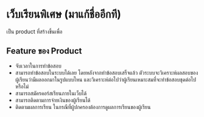 # เว็บเรียนพิเศษ (มาแก้ชื่ออีกที)
เป็น product ที่สร้างขึ้นเพื่อ
## Feature ของ Product
* จับเวลาในการทำข้อสอบ
* สามารถทำข้อสอบในระบบได้เลย โดยหลังจากทำข้อสอบเสร็จแล้ว ตัวระบบจะวิเคราะห์ผลสอบของผู้เรียนว่ามีผลออกมาในรูปแบบไหน และวิเคราะห์ต่อไปว่าผู้เรียนเหมาะสมที่จะทำข้อสอบชุดต่อไปหรือไม่
* สามารถสมัครคอร์สเรียนภายในเว็บได้
* สามารถติดตามการจ่ายเงินของผู้เรียนได้
* ติดตามผลการเรียน ในกรณีที่ผู้ปกครองต้องการดูผลการเรียนของผู้เรียน
